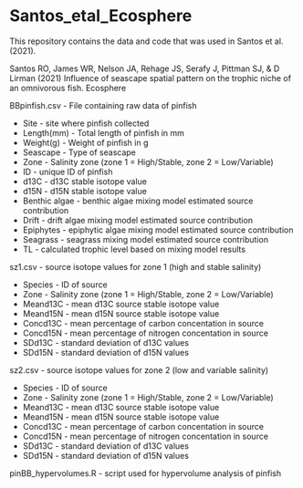 # Santos_etal_Ecosphere

This repository contains the data and code that was used in Santos et al. (2021). 

Santos RO, James WR, Nelson JA, Rehage JS, Serafy J, Pittman SJ, & D Lirman (2021) Influence of seascape spatial pattern on the trophic niche of an omnivorous fish. Ecosphere

BBpinfish.csv - File containing raw data of pinfish
  - Site - site where pinfish collected
  - Length(mm) - Total length of pinfish in mm
  - Weight(g) - Weight of pinfish in g
  - Seascape - Type of seascape
  - Zone - Salinity zone (zone 1 = High/Stable, zone 2 = Low/Variable)
  - ID - unique ID of pinfish
  - d13C - d13C stable isotope value
  - d15N - d15N stable isotope value
  - Benthic algae - benthic algae mixing model estimated source contribution
  - Drift - drift algae mixing model estimated source contribution
  - Epiphytes - epiphytic algae mixing model estimated source contribution
  - Seagrass - seagrass mixing model estimated source contribution
  - TL - calculated trophic level based on mixing model results 

sz1.csv - source isotope values for zone 1 (high and stable salinity)
  - Species - ID of source
  - Zone - Salinity zone (zone 1 = High/Stable, zone 2 = Low/Variable) 
  - Meand13C - mean d13C source stable isotope value
  - Meand15N - mean d15N source stable isotope value
  - Concd13C - mean percentage of carbon concentation in source
  - Concd15N - mean percentage of nitrogen concentation in source
  - SDd13C - standard deviation of d13C values
  - SDd15N - standard deviation of d15N values
  
sz2.csv - source isotope values for zone 2 (low and variable salinity)
  - Species - ID of source
  - Zone - Salinity zone (zone 1 = High/Stable, zone 2 = Low/Variable) 
  - Meand13C - mean d13C source stable isotope value
  - Meand15N - mean d15N source stable isotope value
  - Concd13C - mean percentage of carbon concentation in source
  - Concd15N - mean percentage of nitrogen concentation in source
  - SDd13C - standard deviation of d13C values
  - SDd15N - standard deviation of d15N values
  
  
pinBB_hypervolumes.R - script used for hypervolume analysis of pinfish